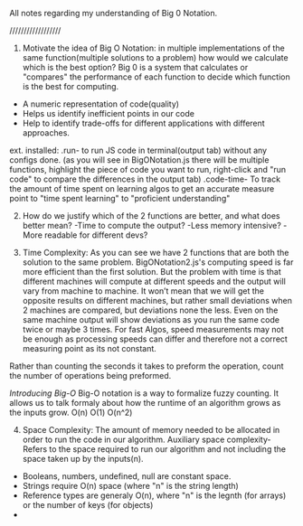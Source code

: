 All notes regarding my understanding of Big 0 Notation.

//////////////////

1. Motivate the idea of Big O Notation:
   in multiple implementations of the same function(multiple solutions to a problem) how would we calculate which is the best option?
   Big 0 is a system that calculates or "compares" the performance of each function to decide which function is the best for computing.

- A numeric representation of code(quality)
- Helps us identify inefficient points in our code
- Help to identify trade-offs for different applications with different approaches.

ext. installed:
.run- to run JS code in terminal(output tab) without any configs done.
(as you will see in BigONotation.js there will be multiple functions, highlight the piece of code you want to run, right-click and "run code" to compare the differences in the output tab)
.code-time- To track the amount of time spent on learning algos to get an accurate measure point to "time spent learning" to "proficient understanding"

2. How do we justify which of the 2 functions are better, and what does better mean?
   -Time to compute the output?
   -Less memory intensive?
   -More readable for different devs?

3. Time Complexity:
   As you can see we have 2 functions that are both the solution to the same problem. BigONotation2.js's computing speed is far more efficient than the first solution.
   But the problem with time is that different machines will compute at different speeds and the output will vary from machine to machine.
   It won’t mean that we will get the opposite results on different machines, but rather small deviations when 2 machines are compared, but deviations none the less.
   Even on the same machine output will show deviations as you run the same code twice or maybe 3 times.
   For fast Algos, speed measurements may not be enough as processing speeds can differ and therefore not a correct measuring point as its not constant.

Rather than counting the seconds it takes to preform the operation, count the number of operations being preformed.

_Introducing Big-O_
Big-O notation is a way to formalize fuzzy counting. It allows us to talk formaly about how the runtime of an algorithm grows as the inputs grow.
O(n)
O(1)
O(n^2)

4. Space Complexity:
   The amount of memory needed to be allocated in order to run the code in our algorithm.
   Auxiliary space complexity- Refers to the space required to run our algorithm and not including the space taken up by the inputs(n).

- Booleans, numbers, undefined, null are constant space.
- Strings require O(n) space (where "n" is the string length)
- Reference types are generaly O(n), where "n" is the legnth (for arrays) or the number of keys (for objects)
-
